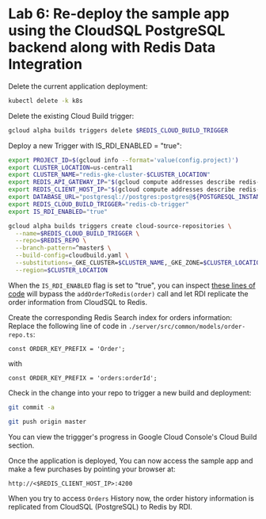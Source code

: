 # Lab 6:  Re-deploy the sample app using the CloudSQL PostgreSQL backend along with Redis Data Integration

Delete the current application deployment:
```bash
kubectl delete -k k8s
```

Delete the existing Cloud Build trigger:
```bash
gcloud alpha builds triggers delete $REDIS_CLOUD_BUILD_TRIGGER
```
          
Deploy a new Trigger with IS_RDI_ENABLED = "true":
```bash
export PROJECT_ID=$(gcloud info --format='value(config.project)')
export CLUSTER_LOCATION=us-central1
export CLUSTER_NAME="redis-gke-cluster-$CLUSTER_LOCATION"
export REDIS_API_GATEWAY_IP="$(gcloud compute addresses describe redis-api-gateway-ip --region=us-central1 --format='value(address)')"
export REDIS_CLIENT_HOST_IP="$(gcloud compute addresses describe redis-client-host-ip --region=us-central1 --format='value(address)')"
export DATABASE_URL="postgresql://postgres:postgres@${POSTGRESQL_INSTANCE_IP}:5432/dbFashion?schema=public"
export REDIS_CLOUD_BUILD_TRIGGER="redis-cb-trigger"
export IS_RDI_ENABLED="true"

gcloud alpha builds triggers create cloud-source-repositories \
  --name=$REDIS_CLOUD_BUILD_TRIGGER \
  --repo=$REDIS_REPO \
  --branch-pattern=^master$ \
  --build-config=cloudbuild.yaml \
  --substitutions=_GKE_CLUSTER=$CLUSTER_NAME,_GKE_ZONE=$CLUSTER_LOCATION,_API_GATEWAY_IP=$REDIS_API_GATEWAY_IP,_CLIENT_IP=$REDIS_CLIENT_HOST_IP,_REDIS_URI=$REDIS_URI,_REDIS_INSIGHT_PORT=$REDIS_INSIGHT_PORT,_DATABASE_URI=$DATABASE_URL,_IS_RDI_ENABLED=$IS_RDI_ENABLED \
  --region=$CLUSTER_LOCATION
```
When the `IS_RDI_ENABLED` flag is set to "true", you can inspect [these lines of code](https://github.com/gmflau/google-dev-day-workshop/blob/main/server/src/services/orders/src/service-impl.ts#L163-L165) will bypass the `addOrderToRedis(order)` call and let RDI replicate the order information from CloudSQL to Redis.
               
Create the corresponding Redis Search index for orders information:
Replace the following line of code in `./server/src/common/models/order-repo.ts`:
```
const ORDER_KEY_PREFIX = 'Order';
```
with
```
const ORDER_KEY_PREFIX = 'orders:orderId';
```
Check in the change into your repo to trigger a new build and deployment:
```bash
git commit -a
```
```bash
git push origin master
```
You can view the triggger's progress in Google Cloud Console's Cloud Build section.
              
Once the application is deployed, You can now access the sample app and make a few purchases by pointing your browser at:
```
http://<$REDIS_CLIENT_HOST_IP>:4200
```
    
When you try to access `Orders` History now, the order history information is replicated from CloudSQL (PostgreSQL) to Redis by RDI. 
  
